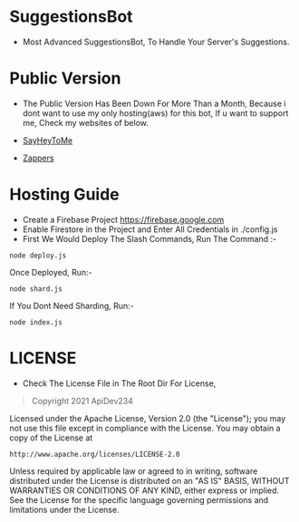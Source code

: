 # SuggestionsBot

- Most Advanced SuggestionsBot, To Handle Your Server's Suggestions.

# Public Version 

- The Public Version Has Been Down For More Than a Month, Because i dont want to use my only hosting(aws) for this bot, If u want to support me, Check my websites of below.

- [SayHeyToMe](https://sayheyto.me)
- [Zappers](https://zappers.in.net)

# Hosting Guide
- Create a Firebase Project https://firebase.google.com
- Enable Firestore in the Project and Enter All Credentials in ./config.js
- First We Would Deploy The Slash Commands, Run The Command :-

```
node deploy.js
```

Once Deployed, Run:-

```
node shard.js
```

If You Dont Need Sharding, Run:-

```
node index.js
```

# LICENSE

- Check The License File in The Root Dir For License,

> Copyright 2021 ApiDev234

Licensed under the Apache License, Version 2.0 (the "License");
you may not use this file except in compliance with the License.
You may obtain a copy of the License at

    http://www.apache.org/licenses/LICENSE-2.0

Unless required by applicable law or agreed to in writing, software
distributed under the License is distributed on an "AS IS" BASIS,
WITHOUT WARRANTIES OR CONDITIONS OF ANY KIND, either express or implied.
See the License for the specific language governing permissions and
limitations under the License.
